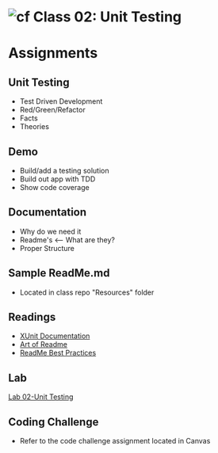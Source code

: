 ![cf](http://i.imgur.com/7v5ASc8.png) Class 02: Unit Testing
=====================================

# Assignments

## Unit Testing
- Test Driven Development
- Red/Green/Refactor
- Facts
- Theories

## Demo
- Build/add a testing solution
- Build out app with TDD
- Show code coverage

## Documentation
- Why do we need it
- Readme's <-- What are they?
- Proper Structure

## Sample ReadMe.md
- Located in class repo "Resources" folder

## Readings
- [XUnit Documentation](http://xunit.github.io/#documentation)
- [Art of Readme](https://github.com/noffle/art-of-readme)
- [ReadMe Best Practices](https://github.com/jehna/readme-best-practices)

## Lab
[Lab 02-Unit Testing](https://github.com/codefellows-seattle-dotnet-401d3/Lab02-Unit-Testing)

## Coding Challenge
- Refer to the code challenge assignment located in Canvas
 